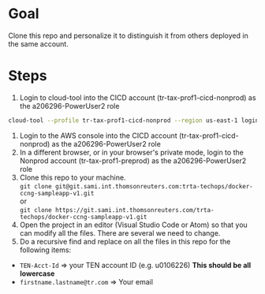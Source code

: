 # Goal
Clone this repo and personalize it to distinguish it from others deployed in the same account.

# Steps
1. Login to cloud-tool into the CICD account (tr-tax-prof1-cicd-nonprod) as the a206296-PowerUser2 role
```sh
cloud-tool --profile tr-tax-prof1-cicd-nonprod --region us-east-1 login -a 307097860667 -r human-role/a206296-PowerUser2
```
1. Login to the AWS console into the CICD account (tr-tax-prof1-cicd-nonprod) as the a206296-PowerUser2 role
1. In a different browser, or in your browser's private mode, login to the Nonprod account (tr-tax-prof1-preprod) as the a206296-PowerUser2 role
1. Clone this repo to your machine.  
`git clone git@git.sami.int.thomsonreuters.com:trta-techops/docker-ccng-sampleapp-v1.git`  
or  
`git clone https://git.sami.int.thomsonreuters.com/trta-techops/docker-ccng-sampleapp-v1.git`
1. Open the project in an editor (Visual Studio Code or Atom) so that you can modify all the files.  There are several we need to change.
1. Do a recursive find and replace on all the files in this repo for the following items:
  * `TEN-Acct-Id` => your TEN account ID (e.g. u0106226)  **This should be all lowercase**
  * `firstname.lastname@tr.com` => Your email
